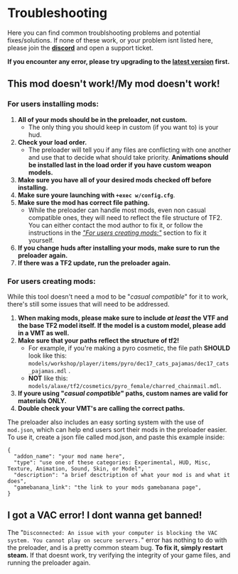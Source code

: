 # Troubleshooting
Here you can find common troublshooting problems and potential fixes/solutions. If none of these work, or your problem isnt listed here, please join the **[discord](https://discord.gg/64sNFhqUaB)** and open a support ticket. 

**If you encounter any error, please try upgrading to the [latest version](https://github.com/cueki/casual-pre-loader/releases) first.**

## This mod doesn't work!/My mod doesn't work!

### For users installing mods:
1. **All of your mods should be in the preloader, not custom.**
    - The only thing you should keep in custom (if you want to) is your hud.
2. **Check your load order.** 
    - The preloader will tell you if any files are conflicting with one another and use that to decide what should take priority. **Animations should be installed last in the load order if you have custom weapon models.**
3. **Make sure you have all of your desired mods checked off before installing.**
4. **Make sure youre launching with `+exec w/config.cfg`**.
5. **Make sure the mod has correct file pathing.**
    - While the preloader can handle most mods, even non casual compatible ones, they will need to reflect the file structure of TF2. You can either contact the mod author to fix it, or follow the instructions in the [*"For users creating mods:"*](#for-users-creating-mods) section to fix it yourself.
6. **If you change huds after installing your mods, make sure to run the preloader again.**
7. **If there was a TF2 update, run the preloader again.**
    

### For users creating mods:
While this tool doesn't need a mod to be "*casual compatible*" for it to work, there's still some issues that will need to be addressed. <br>

1. **When making mods, please make sure to include *at least* the VTF and the base TF2 model itself. If the model is a custom model, please add in a VMT as well.**
2. **Make sure that your paths reflect the structure of tf2!**
    - For example, if you're making a pyro cosmetic, the file path **SHOULD** look like this: `models/workshop/player/items/pyro/dec17_cats_pajamas/dec17_cats_pajamas.mdl` .
    - **NOT** like this: `models/alaxe/tf2/cosmetics/pyro_female/charred_chainmail.mdl`.
3. **If youre using "*casual compatible*" paths, custom names are valid for materials ONLY.**
4. **Double check your VMT's are calling the correct paths.**

The preloader also includes an easy sorting system with the use of `mod.json`, which can help end users sort their mods in the preloader easier. To use it, create a json file called mod.json, and paste this example inside: <br>
```
{
  "addon_name": "your mod name here",
  "type": "use one of these categories: Experimental, HUD, Misc, Texture, Animation, Sound, Skin, or Model",
  "description": "a brief desctription of what your mod is and what it does",
  "gamebanana_link": "the link to your mods gamebanana page",
}
```

## I got a VAC error! I dont wanna get banned! 
The "`Disconnected: An issue with your computer is blocking the VAC system. You cannot play on secure servers.`" error has nothing to do with the preloader, and is a pretty common steam bug. **To fix it, simply restart steam.** If that doesnt work, try verifying the integrity of your game files, and running the preloader again.
